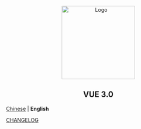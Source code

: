 <p align="center">
  <a href="https://github.com/YueQuanXiaoChe/vue3-ts" target="_blank">
    <img alt="Logo" width="200" src="/anncwb/vue-vben-admin/raw/main/.github/res/imgs/logo.png">
  </a>
</p>
<h2 align="center">VUE 3.0</h2>

[Chinese](./README.md) | **English**

[CHANGELOG](CHANGELOG.en_US.md)
